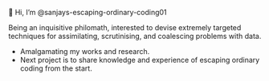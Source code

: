 👋 Hi, I’m @sanjays-escaping-ordinary-coding01

Being an inquisitive philomath, interested to devise extremely targeted techniques for assimilating, scrutinising, and coalescing problems with data.

- Amalgamating my works and research.
- Next project is to share knowledge and experience of escaping ordinary coding from the start.

<!---
sanjays-coding01/sanjays-coding01 is a ✨ special ✨ repository because its `README.md` (this file) appears on your GitHub profile.
You can click the Preview link to take a look at your changes.
--->
